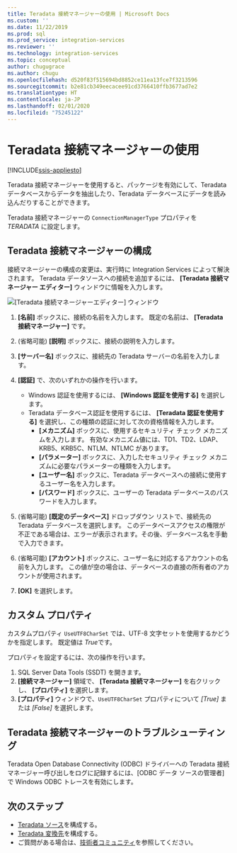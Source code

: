 ```yaml
---
title: Teradata 接続マネージャーの使用 | Microsoft Docs
ms.custom: ''
ms.date: 11/22/2019
ms.prod: sql
ms.prod_service: integration-services
ms.reviewer: ''
ms.technology: integration-services
ms.topic: conceptual
author: chugugrace
ms.author: chugu
ms.openlocfilehash: d520f83f515694bd8852ce11ea13fce7f3213596
ms.sourcegitcommit: b2e81cb349eecacee91cd3766410ffb3677ad7e2
ms.translationtype: HT
ms.contentlocale: ja-JP
ms.lasthandoff: 02/01/2020
ms.locfileid: "75245122"
---
```

# <a name="use-the-teradata-connection-manager"></a>Teradata 接続マネージャーの使用

[!INCLUDE[ssis-appliesto](../../includes/ssis-appliesto-ssvrpluslinux-asdb-asdw-xxx.md)]

Teradata 接続マネージャーを使用すると、パッケージを有効にして、Teradata データベースからデータを抽出したり、Teradata データベースにデータを読み込んだりすることができます。

Teradata 接続マネージャーの `ConnectionManagerType` プロパティを *TERADATA* に設定します。

## <a name="configure-the-teradata-connection-manager"></a>Teradata 接続マネージャーの構成

接続マネージャーの構成の変更は、実行時に Integration Services によって解決されます。 Teradata データソースへの接続を追加するには、 **[Teradata 接続マネージャー エディター]** ウィンドウに情報を入力します。

![[Teradata 接続マネージャーエディター] ウィンドウ](media/teradata-connection-manager.png)

1. **[名前]** ボックスに、接続の名前を入力します。 既定の名前は、 **[Teradata 接続マネージャー]** です。

1. (省略可能) **[説明]** ボックスに、接続の説明を入力します。

1. **[サーバー名]** ボックスに、接続先の Teradata サーバーの名前を入力します。

1. **[認証]** で、次のいずれかの操作を行います。

   - Windows 認証を使用するには、 **[Windows 認証を使用する]** を選択します。
   - Teradata データベース認証を使用するには、 **[Teradata 認証を使用する]** を選択し、この種類の認証に対して次の資格情報を入力します。
     - **[メカニズム]** ボックスに、使用するセキュリティ チェック メカニズムを入力します。 有効なメカニズム値には、TD1、TD2、LDAP、KRB5、KRB5C、NTLM、NTLMC があります。
     - **[パラメーター]** ボックスに、入力したセキュリティ チェック メカニズムに必要なパラメーターの種類を入力します。
     - **[ユーザー名]** ボックスに、Teradata データベースへの接続に使用するユーザー名を入力します。  
     - **[パスワード]** ボックスに、ユーザーの Teradata データベースのパスワードを入力します。

1. (省略可能) **[既定のデータベース]** ドロップダウン リストで、接続先の Teradata データベースを選択します。 このデータベースアクセスの権限が不正である場合は、エラーが表示されます。その後、データベース名を手動で入力できます。

1. (省略可能) **[アカウント]** ボックスに、ユーザー名に対応するアカウントの名前を入力します。 この値が空の場合は、データベースの直接の所有者のアカウントが使用されます。
1. **[OK]** を選択します。

## <a name="custom-property"></a>カスタム プロパティ

カスタムプロパティ `UseUTF8CharSet` では、UTF-8 文字セットを使用するかどうかを指定します。 既定値は *True*です。

プロパティを設定するには、次の操作を行います。

1. SQL Server Data Tools (SSDT) を開きます。
1. **[接続マネージャー]** 領域で、 **[Teradata 接続マネージャー]** を右クリックし、 **[プロパティ]** を選択します。
1. **[プロパティ]** ウィンドウで、`UseUTF8CharSet` プロパティについて *[True]* または *[False]* を選択します。

## <a name="troubleshoot-the-teradata-connection-manager"></a>Teradata 接続マネージャーのトラブルシューティング

Teradata Open Database Connectivity (ODBC) ドライバーへの Teradata 接続マネージャー呼び出しをログに記録するには、[ODBC データ ソースの管理者] で Windows ODBC トレースを有効にします。

## <a name="next-steps"></a>次のステップ

- [Teradata ソース](teradata-source.md)を構成する。
- [Teradata 変換先](teradata-destination.md)を構成する。
- ご質問がある場合は、[技術者コミュニティ](https://aka.ms/AA5u35j)を参照してください。
